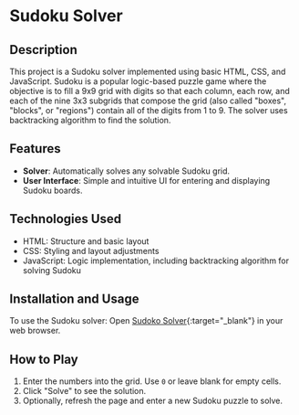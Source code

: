 # Sudoku Solver

## Description
This project is a Sudoku solver implemented using basic HTML, CSS, and JavaScript. Sudoku is a popular logic-based puzzle game where the objective is to fill a 9x9 grid with digits so that each column, each row, and each of the nine 3x3 subgrids that compose the grid (also called "boxes", "blocks", or "regions") contain all of the digits from 1 to 9. The solver uses backtracking algorithm to find the solution.

## Features
- **Solver**: Automatically solves any solvable Sudoku grid.
- **User Interface**: Simple and intuitive UI for entering and displaying Sudoku boards.

## Technologies Used
- HTML: Structure and basic layout
- CSS: Styling and layout adjustments
- JavaScript: Logic implementation, including backtracking algorithm for solving Sudoku

## Installation and Usage
To use the Sudoku solver:
Open [Sudoko Solver](https://suresh-kanth.github.io/Sudoku-Solver/){:target="_blank"} in your web browser.

## How to Play
1. Enter the numbers into the grid. Use `0` or leave blank for empty cells.
2. Click "Solve" to see the solution.
3. Optionally, refresh the page and enter a new Sudoku puzzle to solve.
